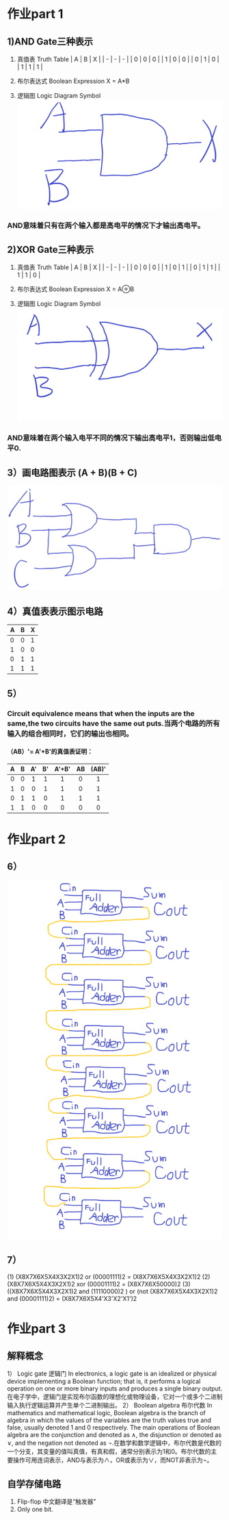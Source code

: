 # 作业part 1
## 1)AND Gate三种表示
 1. 真值表 Truth Table
 | A | B | X | 
 | - | - | - | 
 | 0 | 0 | 0 | 
 | 1 | 0 | 0 | 
 | 0 | 1 | 0 |
 | 1 | 1 | 1 |

 2. 布尔表达式 Boolean Expression
 X = A*B

 3. 逻辑图 Logic Diagram Symbol
![](images/AND逻辑图1.png)
### AND意味着只有在两个输入都是高电平的情况下才输出高电平。
## 2)XOR Gate三种表示
1. 真值表 Truth Table
 | A | B | X | 
 | - | - | - | 
 | 0 | 0 | 0 | 
 | 1 | 0 | 1 | 
 | 0 | 1 | 1 |
 | 1 | 1 | 0 |

 2. 布尔表达式 Boolean Expression
 X = A⊕B

 3. 逻辑图 Logic Diagram Symbol
![](images/XOR逻辑图1.png)
### AND意味着在两个输入电平不同的情况下输出高电平1，否则输出低电平0.
## 3）画电路图表示 (A + B)(B + C)
![](images/(A+B)(B+C)1.png)
## 4）真值表表示图示电路
 | A | B | X | 
 | - | - | - | 
 | 0 | 0 | 1 | 
 | 1 | 0 | 0 | 
 | 0 | 1 | 1 |
 | 1 | 1 | 1 |
## 5）
### Circuit equivalence means that when the inputs are the same,the two circuits have the same out puts.当两个电路的所有输入的组合相同时，它们的输出也相同。
 #### （AB）'= A'+B'的真值表证明：
 | A | B | A' | B' | A'+B' | AB | (AB)' |
 | :-: | :-: | :-: | :-: | :-: | :-: | :-: |
 | 0 | 0 | 1 | 1 | 1 | 0 | 1 |
 | 1 | 0 | 0 | 1 | 1 | 0 | 1 |
 | 0 | 1 | 1 | 0 | 1 | 1 | 1 |
 | 1 | 1 | 0 | 0 | 0 | 0 | 0 |
 # 作业part 2

 ## 6）
 ![](images/八位电路1.png)

 ## 7）
(1) (X8X7X6X5X4X3X2X1)2 or (00001111)2 = (X8X7X6X5X4X3X2X1)2
(2) (X8X7X6X5X4X3X2X1)2 xor (00001111)2 = (X8X7X6X50000)2
(3) ((X8X7X6X5X4X3X2X1)2 and (11110000)2 ) or (not (X8X7X6X5X4X3X2X1)2 and (00001111)2) = (X8X7X6X5X4'X3'X2'X1')2

# 作业part 3
## 解释概念
1） Logic gate 逻辑门
In electronics, a logic gate is an idealized or physical device implementing a Boolean function; that is, it performs a logical operation on one or more binary inputs and produces a single binary output.在电子学中，逻辑门是实现布尔函数的理想化或物理设备，它对一个或多个二进制输入执行逻辑运算并产生单个二进制输出。
2） Boolean algebra 布尔代数
In mathematics and mathematical logic, Boolean algebra is the branch of algebra in which the values of the variables are the truth values true and false, usually denoted 1 and 0 respectively. The main operations of Boolean algebra are the conjunction and denoted as ∧, the disjunction or denoted as ∨, and the negation not denoted as ¬.在数学和数学逻辑中，布尔代数是代数的一个分支，其变量的值叫真值，有真和假，通常分别表示为1和0。布尔代数的主要操作可用连词表示，AND与表示为∧，OR或表示为∨，而NOT非表示为¬。
## 自学存储电路
1. Flip-flop 中文翻译是“触发器”
2.  Only one bit.
